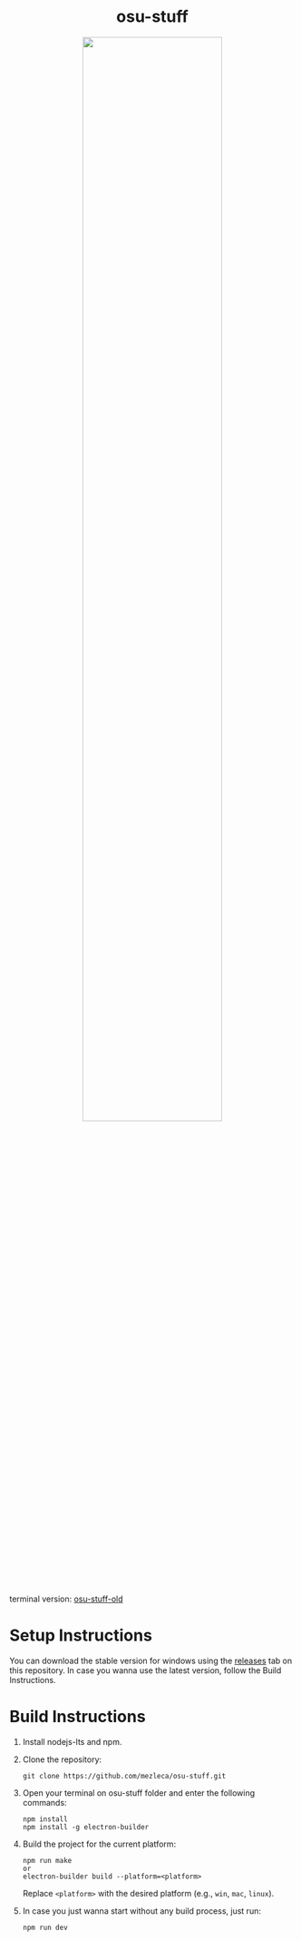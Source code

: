 <h1 align="center">osu-stuff</h1>

<p align="center">
    <img width="70%" height="70%" src="https://cdn.discordapp.com/attachments/1197017157393989814/1256717362678333550/image.png?ex=6681c8bf&is=6680773f&hm=76184a1ca543bbb1c7a017cf37bd1a61d816687d3f8bf93b4901216f5ba8d2c1&"></img>
</p>

terminal version: [osu-stuff-old](https://github.com/mezleca/osu-stuff-old)

# Setup Instructions
You can download the stable version for windows using the [releases](https://github.com/mezleca/osu-stuff/releases/) tab on this repository.
In case you wanna use the latest version, follow the Build Instructions.

# Build Instructions
1. Install nodejs-lts and npm.

2. Clone the repository:
    ```
    git clone https://github.com/mezleca/osu-stuff.git
    ```

3. Open your terminal on osu-stuff folder and enter the following commands:
    ```
    npm install
    npm install -g electron-builder
    ```

4. Build the project for the current platform:
   ```
   npm run make
   or
   electron-builder build --platform=<platform>
   ```

    Replace `<platform>` with the desired platform (e.g., `win`, `mac`, `linux`).

5. In case you just wanna start without any build process, just run:
    ```
    npm run dev
    ```
